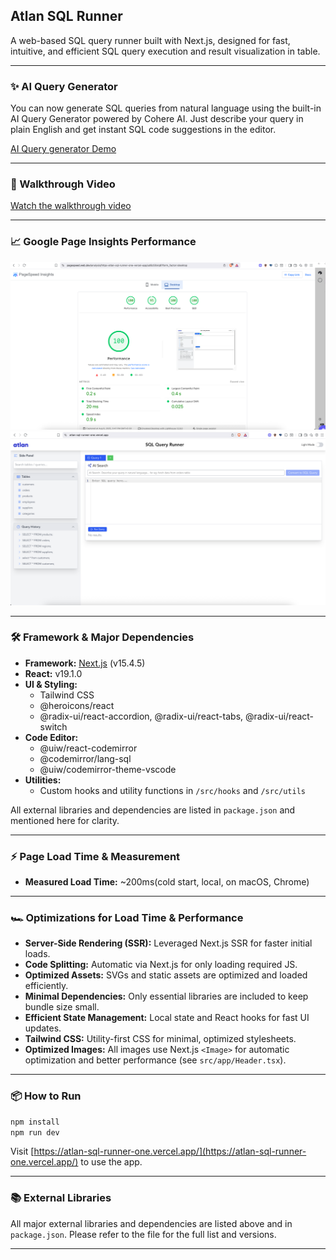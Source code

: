 ## Atlan SQL Runner

A web-based SQL query runner built with Next.js, designed for fast, intuitive, and efficient SQL query execution and result visualization in table.

---

### ✨ AI Query Generator

You can now generate SQL queries from natural language using the built-in AI Query Generator powered by Cohere AI. Just describe your query in plain English and get instant SQL code suggestions in the editor.

[AI Query generator Demo](https://drive.google.com/file/d/1QSgppat7JztNupVh5G1tAS_NDU_seTi8/view?usp=sharing)

---

### 🚀 Walkthrough Video

[Watch the walkthrough video](https://drive.google.com/file/d/1obPVHbZcLVeGS8nvzntoFgkQir6GZ883/view?usp=sharing)

---

### 📈 Google Page Insights Performance

![Google Page Insights Performance](public/sql-runner-performance.png)
![AI Query Seach](public/AI-Query-generator.png)

---

### 🛠 Framework & Major Dependencies

- **Framework:** [Next.js](https://nextjs.org/) (v15.4.5)
- **React:** v19.1.0
- **UI & Styling:**
  - Tailwind CSS
  - @heroicons/react
  - @radix-ui/react-accordion, @radix-ui/react-tabs, @radix-ui/react-switch
- **Code Editor:**
  - @uiw/react-codemirror
  - @codemirror/lang-sql
  - @uiw/codemirror-theme-vscode
- **Utilities:**
  - Custom hooks and utility functions in `/src/hooks` and `/src/utils`

All external libraries and dependencies are listed in `package.json` and mentioned here for clarity.

---

### ⚡️ Page Load Time & Measurement

- **Measured Load Time:** ~200ms(cold start, local, on macOS, Chrome)

---

### 🏎 Optimizations for Load Time & Performance

- **Server-Side Rendering (SSR):** Leveraged Next.js SSR for faster initial loads.
- **Code Splitting:** Automatic via Next.js for only loading required JS.
- **Optimized Assets:** SVGs and static assets are optimized and loaded efficiently.
- **Minimal Dependencies:** Only essential libraries are included to keep bundle size small.
- **Efficient State Management:** Local state and React hooks for fast UI updates.
- **Tailwind CSS:** Utility-first CSS for minimal, optimized stylesheets.
- **Optimized Images:** All images use Next.js `<Image>` for automatic optimization and better performance (see `src/app/Header.tsx`).

---

### 📦 How to Run

```bash
npm install
npm run dev
```

Visit [https://atlan-sql-runner-one.vercel.app/](https://atlan-sql-runner-one.vercel.app/) to use the app.

---

### 📚 External Libraries

All major external libraries and dependencies are listed above and in `package.json`. Please refer to the file for the full list and versions.

---
